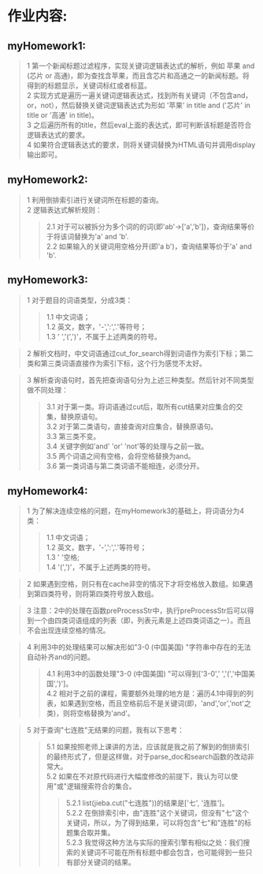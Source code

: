作业内容:
============================

myHomework1:
---------------------
>1 第一个新闻标题过滤程序，实现关键词逻辑表达式的解析，例如 苹果 and (芯片 or 高通)，即为查找含苹果，而且含芯片和高通之一的新闻标题。将得到的标题显示，关键词标红或者标蓝。\
>2 实现方式是遍历一遍关键词逻辑表达式，找到所有关键词（不包含and，or，not），然后替换关键词逻辑表达式为形如 '苹果' in title and ('芯片' in title or '高通' in title)。\
>3 之后遍历所有的title，然后eval上面的表达式，即可判断该标题是否符合逻辑表达式的要求。\
>4 如果符合逻辑表达式的要求，则将关键词替换为HTML语句并调用display输出即可。


myHomework2:
--------------------
>1 利用倒排索引进行关键词所在标题的查询。\
>2 逻辑表达式解析规则：
>>2.1 对于可以被拆分为多个词的的词(即'ab'->['a','b'])，查询结果等价于将该词替换为'a' and 'b'.\
>>2.2 如果输入的关键词用空格分开(即'a b')，查询结果等价于'a' and 'b'.


myHomework3:
-------------------
>1 对于题目的词语类型，分成3类：
>>1.1 中文词语；\
>>1.2 英文，数字，'-',':','.'等符号；\
>>1.3 ' ','(',')'，不属于上述两类的符号。

>2 解析文档时，中文词语通过cut_for_search得到词语作为索引下标；第二类和第三类词语直接作为索引下标，这个行为感觉不太好。

>3 解析查询语句时，首先把查询语句分为上述三种类型。然后针对不同类型做不同处理：
>>3.1 对于第一类。将词语通过cut后，取所有cut结果对应集合的交集，替换原语句。\
>>3.2 对于第二类语句，直接查询对应集合，替换原语句。\
>>3.3 第三类不变。\
>>3.4 关键字例如'and' 'or' 'not'等的处理与之前一致。\
>>3.5 两个词语之间有空格，会将空格替换为and。\
>>3.6 第一类词语与第二类词语不能相连，必须分开。


myHomework4:
---------------------
>1 为了解决连续空格的问题，在myHomework3的基础上，将词语分为4类：
>>1.1 中文词语；\
>>1.2 英文，数字，'-',':','.'等符号；\
>>1.3 ' '空格;\
>>1.4 '(',')'，不属于上述两类的符号。

>2 如果遇到空格，则只有在cache非空的情况下才将空格放入数组。如果遇到第四类符号，则将第四类符号放入数组。

>3 注意：2中的处理在函数preProcessStr中，执行preProcessStr后可以得到一个由四类词语组成的列表（即，列表元素是上述四类词语之一）。而且不会出现连续空格的情况。

>4 利用3中的处理结果可以解决形如"3-0    (中国美国)  "字符串中存在的无法自动补齐and的问题。
>>4.1 利用3中的函数处理"3-0    (中国美国)  "可以得到['3-0',' ','(','中国美国',')']。\
>>4.2 相对于之前的课程，需要额外处理的地方是：遍历4.1中得到的列表，如果遇到空格，而且空格前后不是关键词(即，'and','or','not'之类)，则将空格替换为'and'。

>5 对于查询"七连胜"无结果的问题，我有以下思考：
>>5.1 如果按照老师上课讲的方法，应该就是我之前了解到的倒排索引的最终形式了，但是这样做，对于parse_doc和search函数的改动非常大。\
>>5.2 如果在不对原代码进行大幅度修改的前提下，我认为可以使用"或"逻辑搜索符合的集合。
>>>5.2.1 list(jieba.cut("七连胜"))的结果是['七', '连胜']。\
>>>5.2.2 在倒排索引中，由"连胜"这个关键词，但没有"七"这个关键词，所以，为了得到结果，可以将包含"七"和"连胜"的标题集合取并集。\
>>>5.2.3 我觉得这种方法与实际的搜索引擎有相似之处：我们搜索的关键词不可能在所有标题中都会包含，也可能得到一些只有部分关键词的结果。
